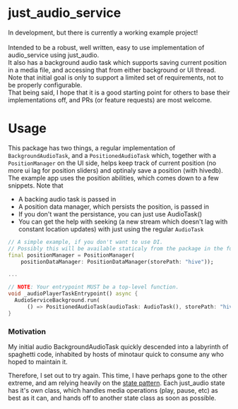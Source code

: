 # just_audio_service

In development, but there is currently a working example project!<br>
<br>
Intended to be a robust, well written, easy to use implementation of audio_service using just_audio.<br>
It also has a background audio task which supports saving current position in a media file, and accessing that from
either background or UI thread.<br>
Note that initial goal is only to support a limited set of requirements, not to be properly configurable.<br>
That being said, I hope that it is a good starting point for others to base their implementations off, and PRs (or feature requests) are most welcome.

# Usage
This package has two things, a regular implementation of `BackgroundAudioTask`, and a `PositionedAudioTask` which, together with a `PositionManager` on the UI side, helps keep track of current position (no more ui lag for position sliders) and optinaly save a position (with hivedb).
The example app uses the position abilities, which comes down to a few snippets.
Note that
* A backing audio task is passed in
* A position data manager, which persists the position, is passed in
* If you don't want the persistance, you can just use AudioTask()
* You can get the help with seeking (a new stream which doesn't lag with constant location updates) with just using the regular `AudioTask`
```dart
// A simple example, if you don't want to use DI.
// Possibly this will be available staticaly from the package in the future
final positionManager = PositionManager(
    positionDataManager: PositionDataManager(storePath: "hive"));

...

// NOTE: Your entrypoint MUST be a top-level function.
void _audioPlayerTaskEntrypoint() async {
  AudioServiceBackground.run(
      () => PositionedAudioTask(audioTask: AudioTask(), storePath: "hive"));
}
```

### Motivation
My initial audio BackgroundAudioTask quickly descended into a labyrinth of spaghetti code, inhabited by hosts of minotaur quick to consume any who hoped to maintain it.

Therefore, I set out to try again. This time, I have perhaps gone to the other extreme, and am relying heavily on the [state pattern](https://refactoring.guru/design-patterns/state). Each just_audio state has it's own class, which handles media operations (play, pause, etc) as best as it can, and hands off to another state class as soon as possible.
